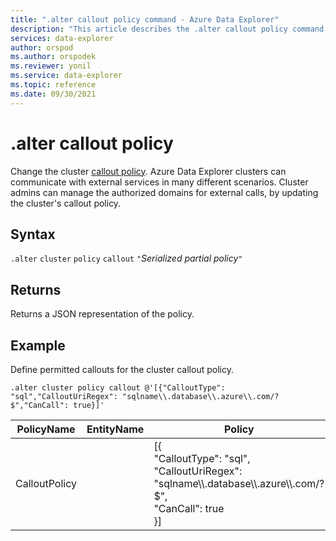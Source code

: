 ```yaml
---
title: ".alter callout policy command - Azure Data Explorer"
description: "This article describes the .alter callout policy command in Azure Data Explorer."
services: data-explorer
author: orspod
ms.author: orspodek
ms.reviewer: yonil
ms.service: data-explorer
ms.topic: reference
ms.date: 09/30/2021
---
```

# .alter callout policy

Change the cluster [callout policy](calloutpolicy.md). Azure Data Explorer clusters can communicate with external services in many different scenarios. Cluster admins can manage the authorized domains for external calls, by updating the cluster's callout policy.

## Syntax

`.alter` `cluster` `policy` `callout` `"`*Serialized partial policy*`"`

## Returns

Returns a JSON representation of the policy.

## Example

Define permitted callouts for the cluster callout policy.

```kusto
.alter cluster policy callout @'[{"CalloutType": "sql","CalloutUriRegex": "sqlname\\.database\\.azure\\.com/?$","CanCall": true}]'
```

|PolicyName|EntityName|Policy|ChildEntities|EntityType|
|---|---|---|---|---|
|CalloutPolicy||[{<br>"CalloutType": "sql",<br>"CalloutUriRegex": "sqlname\\\\.database\\\\.azure\\\\.com/?$",<br>"CanCall": true<br>}]|||
